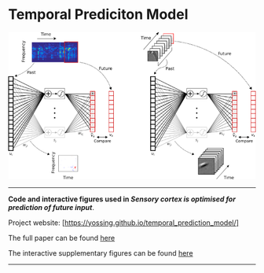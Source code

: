 # Temporal Prediciton Model 

![model image][logo]

[logo]: /figures/manuscript_figures/Figure1.png "model image"

----

**Code and interactive figures used in *Sensory cortex is optimised for prediction of future input***.

Project website: [https://yossing.github.io/temporal_prediction_model/]

The full paper can be found [here](https://www.biorxiv.org/content/early/2017/11/24/224758)

The interactive supplementary figures can be found [here](https://yossing.github.io/temporal_prediction_model/Figures/interactive_supplementary_figures.html)

----

